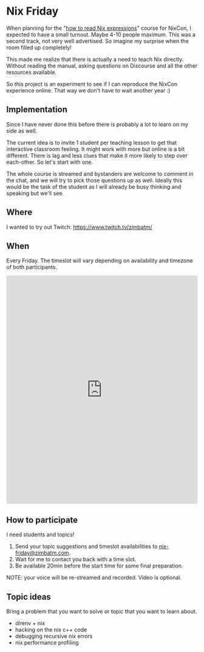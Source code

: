 # Nix Friday

When planning for the "[how to read Nix expressions][1]" course for NixCon, I
expected to have a small turnout. Maybe 4-10 people maximum. This was a
second track, not very well advertised. So imagine my surprise when the room
filled up completely!

This made me realize that there is actually a need to teach Nix directly.
Without reading the manual, asking questions on Discourse and all the other
resources available.

So this project is an experiment to see if I can reproduce the NixCon
experience online. That way we don't have to wait another year :)

## Implementation

Since I have never done this before there is probably a lot to learn on my
side as well.

The current idea is to invite 1 student per teaching lesson to get that
interactive classroom feeling. It might work with more but online is a bit
different. There is lag and less clues that make it more likely to step over
each-other. So let's start with one.

The whole course is streamed and bystanders are welcome to comment in the
chat, and we will try to pick those questions up as well. Ideally this would
be the task of the student as I will already be busy thinking and speaking but
we'll see.

## Where

I wanted to try out Twitch: <https://www.twitch.tv/zimbatm/>

## When

Every Friday. The timeslot will vary depending on availability and timezone of
both participants.

<iframe src="https://calendar.google.com/calendar/embed?src=zimbatm.com_uil4jo9apv8segn33be0ilm4u0%40group.calendar.google.com&ctz=Europe%2FParis" style="border: 0" width="100%" height="600" frameborder="0" scrolling="no"></iframe>

## How to participate

I need students and topics!

1. Send your topic suggestions and timeslot availabilities to
   [nix-friday@zimbatm.com](mailto:nix-friday@zimbatm.com).
2. Wait for me to contact you back with a time slot.
3. Be available 20min before the start time for some final preparation.

NOTE: your voice will be re-streamed and recorded. Video is optional.

## Topic ideas

Bring a problem that you want to solve or topic that you want to learn about.

* direnv + nix
* hacking on the nix c++ code
* debugging recursive nix errors
* nix performance profiling
 
[1]: https://www.youtube.com/watch?v=61MuMY9XFNo&t=1963s
